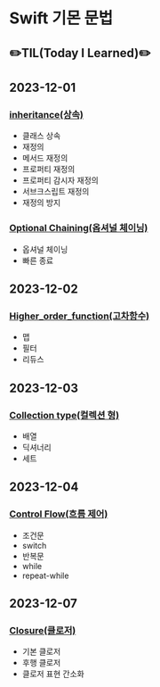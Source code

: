 # Swift 기몬 문법
## ✏️TIL(Today I Learned)✏️

## 2023-12-01
### [inheritance(상속)](https://github.com/leedaeho8078/Swift_basic/blob/main/Swift_basic/Inheritance/README.md)
- 클래스 상속
- 재정의
- 메서드 재정의
- 프로퍼티 재정의
- 프로퍼티 감시자 재정의
- 서브크스립트 재정의
- 재정의 방지

### [Optional Chaining(옵셔널 체이닝)](https://github.com/leedaeho8078/Swift_basic/blob/main/Swift_basic/Optional%20Chaining/README.md)
- 옵셔널 체이닝
- 빠른 종료

## 2023-12-02
### [Higher_order_function(고차함수)](https://github.com/leedaeho8078/Swift_basic/blob/main/Swift_basic/Higher_order_function/README.md)
- 맵
- 필터
- 리듀스


## 2023-12-03
### [Collection type(컬렉션 형)](https://github.com/leedaeho8078/Swift_basic/blob/main/Swift_basic/Collection%20type/README.md)
- 배열
- 딕셔너리
- 세트

## 2023-12-04
### [Control Flow(흐름 제어)](https://github.com/leedaeho8078/Swift_basic/blob/main/Swift_basic/Control%20Flow/README.md)
- 조건문
- switch
- 반복문
- while
- repeat-while

## 2023-12-07
### [Closure(클로저)](https://github.com/leedaeho8078/Swift_basic/blob/main/Swift_basic/Closure/README.md)
- 기본 클로저
- 후행 클로저
- 클로저 표현 간소화
